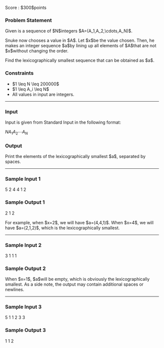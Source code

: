 
<div>

<span>

<span>

<p>
Score : $300$points
</p>

<div>

<section>

### **Problem Statement**

<p>
Given is a sequence of $N$integers $A=(A_1,A_2,\cdots,A_N)$.
</p>

<p>
Snuke now chooses a value in $A$.
Let $x$be the value chosen.
Then, he makes an integer sequence $a$by lining up all elements of $A$that are not $x$without changing the order.
</p>

<p>
Find the lexicographically smallest sequence that can be obtained as $a$.
</p>

</section>

</div>

<div>

<section>

### **Constraints**

<ul>

<li>
$1 \leq N \leq 200000$
</li>

<li>
$1 \leq A_i \leq N$
</li>

<li>
All values in input are integers.
</li>

</ul>

</section>

</div>

---

<div>

<div>

<section>

### **Input**

<p>
Input is given from Standard Input in the following format:
</p>

<div>

$N$$A_1$$A_2$$\cdots$$A_N$
</div>

</section>

</div>

<div>

<section>

### **Output**

<p>
Print the elements of the lexicographically smallest $a$, separated by spaces.
</p>

</section>

</div>

</div>

---

<div>

<section>

### **Sample Input 1**

<div>

5
2 4 4 1 2

</div>

</section>

</div>

<div>

<section>

### **Sample Output 1**

<div>

2 1 2

</div>

<p>
For example, when $x=2$, we will have $a=(4,4,1)$.
When $x=4$, we will have $a=(2,1,2)$, which is the lexicographically smallest.
</p>

</section>

</div>

---

<div>

<section>

### **Sample Input 2**

<div>

3
1 1 1

</div>

</section>

</div>

<div>

<section>

### **Sample Output 2**

<div>


</div>

<p>
When $x=1$, $a$will be empty, which is obviously the lexicographically smallest.
As a side note, the output may contain additional spaces or newlines.
</p>

</section>

</div>

---

<div>

<section>

### **Sample Input 3**

<div>

5
1 1 2 3 3

</div>

</section>

</div>

<div>

<section>

### **Sample Output 3**

<div>

1 1 2

</div>

</section>

</div>

</span>

</span>

</div>
